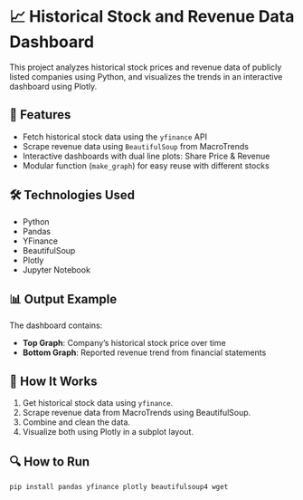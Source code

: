 # 📈 Historical Stock and Revenue Data Dashboard

This project analyzes historical stock prices and revenue data of publicly listed companies using Python, and visualizes the trends in an interactive dashboard using Plotly.

## 🚀 Features

- Fetch historical stock data using the `yfinance` API
- Scrape revenue data using `BeautifulSoup` from MacroTrends
- Interactive dashboards with dual line plots: Share Price & Revenue
- Modular function (`make_graph`) for easy reuse with different stocks

## 🛠️ Technologies Used

- Python
- Pandas
- YFinance
- BeautifulSoup
- Plotly
- Jupyter Notebook

## 📊 Output Example

The dashboard contains:
- **Top Graph**: Company’s historical stock price over time
- **Bottom Graph**: Reported revenue trend from financial statements

## 🧠 How It Works

1. Get historical stock data using `yfinance`.
2. Scrape revenue data from MacroTrends using BeautifulSoup.
3. Combine and clean the data.
4. Visualize both using Plotly in a subplot layout.

## 🔍 How to Run

```bash
pip install pandas yfinance plotly beautifulsoup4 wget
